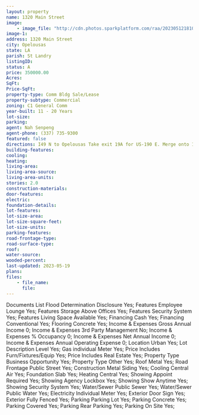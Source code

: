```yaml
---
layout: property
name: 1320 Main Street 
image:
    - image_file: "http://cdn.photos.sparkplatform.com/raa/20230512181043895477000000.jpg"
image-1:
address: 1320 Main Street
city: Opelousas
state: LA
parish: St Landry
listingID: 
status: A
price: 350000.00
Acres: 
SqFt: 
Price-SqFt: 
property-type: Comm Bldg Sale/Lease
property-subtype: Commercial
zoning: C1 General Comm
year-built: 11 - 20 Years
lot-size: 
parking: 
agent: Nah Senpeng
agent-phone: (337) 735-9300
featured: false
directions: I49 N to Opelousas Take exit 19A for US-190 E. Merge onto 190 E. Sharp right onto Acadiana Prep Circle/Prudhomme St. (this will take you under the 190 overpass) Turn left onto E Prudhomme St by Tractor Supply. In 1.6 miles turn right onto N Main St. Shop on the left
building-features: 
cooling: 
heating: 
living-area: 
living-area-source: 
living-area-units: 
stories: 2.0
construction-materials: 
door-features: 
electric: 
foundation-details: 
lot-features: 
lot-size-area: 
lot-size-square-feet: 
lot-size-units: 
parking-features: 
road-frontage-type: 
road-surface-type: 
roof: 
water-source: 
wooded-percent: 
last-updated: 2023-05-19
plans: 
files:
    - file_name:
      file:
---
```

Documents List	Flood Determination Disclosure	Yes;
Features	Employee Lounge	Yes;
Features	Storage Above Offices	Yes;
Features	Security System	Yes;
Features	Living Space Available	Yes;
Financing	Cash	Yes;
Financing	Conventional	Yes;
Flooring	Concrete	Yes;
Income & Expenses	Gross Annual Income	0;
Income & Expenses	3rd Party Management	No;
Income & Expenses	% Occupancy	0;
Income & Expenses	Net Annual Income	0;
Income & Expenses	Annual Operating Expense	0;
Location	Urban	Yes;
Lot Description	Level	Yes;
Gas	individual Meter	Yes;
Price Includes	Furn/Fixtures/Equip	Yes;
Price Includes	Real Estate	Yes;
Property Type	Business Opportunity	Yes;
Property Type	Other	Yes;
Roof	Metal	Yes;
Road Frontage	Public Street	Yes;
Construction	Metal Siding	Yes;
Cooling	Central Air	Yes;
Foundation	Slab	Yes;
Heating	Central	Yes;
Showing	Appoint Required	Yes;
Showing	Agency Lockbox	Yes;
Showing	Show Anytime	Yes;
Showing	Security System	Yes;
Water/Sewer	Public Sewer	Yes;
Water/Sewer	Public Water	Yes;
Electricity	Individual Meter	Yes;
Exterior	Door Sign	Yes;
Exterior	Fully Fenced	Yes;
Parking	Parking Lot	Yes;
Parking	Concrete	Yes;
Parking	Covered	Yes;
Parking	Rear Parking	Yes;
Parking	On Site	Yes;

